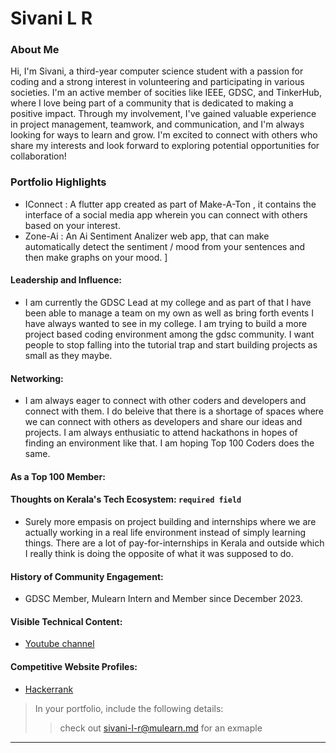 # Sivani L R 

### About Me

Hi, I'm Sivani, a third-year computer science student with a passion for coding and a strong interest in volunteering and participating in various societies. I'm an active member of socities like IEEE, GDSC, and TinkerHub, where I love being part of a community that is dedicated to making a positive impact. Through my involvement, I've gained valuable experience in project management, teamwork, and communication, and I'm always looking for ways to learn and grow. I'm excited to connect with others who share my interests and look forward to exploring potential opportunities for collaboration!


### Portfolio Highlights

- IConnect : A flutter app created as part of Make-A-Ton , it contains the interface of a social media app wherein you can connect with others based on your interest.
- Zone-Ai : An Ai Sentiment Analizer web app, that can make automatically detect the sentiment / mood from your sentences and then make graphs on your mood. ]



#### Leadership and Influence: 

- I am currently the GDSC Lead at my college and as part of that I have been able to manage a team on my own as well as bring forth events I have always wanted to see in my college. I am trying to build a more project based coding environment among the gdsc community. I want people to stop falling into the tutorial trap and start building projects as small as they maybe. 

#### Networking: 

- I am always eager to connect with other coders and developers and connect with them. I do beleive that there is a shortage of spaces where we can connect with others as developers and share our ideas and projects. I am always enthusiatic to attend hackathons in hopes of finding an environment like that. I am hoping Top 100 Coders does the same. 

#### As a Top 100 Member: 





#### Thoughts on Kerala's Tech Ecosystem: `required field`

- Surely more empasis on project building and internships where we are actually working in a real life environment instead of simply learning things. There are a lot of pay-for-internships in Kerala and outside which I really think is doing the opposite of what it was supposed to do. 


#### History of Community Engagement:

-  GDSC Member, Mulearn Intern and Member since December 2023. 

####  Visible Technical Content:

- [Youtube channel](https://www.youtube.com/@sivanilr)



#### Competitive Website Profiles:

- [Hackerrank](https://www.hackerrank.com/profile/sivani03)



> In your portfolio, include the following details:
>> check out [sivani-l-r@mulearn.md](./profile/sivani-l-r@mulearn.md) for an exmaple

---


